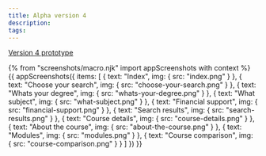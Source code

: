 ```yaml
---
title: Alpha version 4
description:
tags:
---
```


[Version 4 prototype](https://search-and-compare-alpha.herokuapp.com/v04/)

{% from "screenshots/macro.njk" import appScreenshots with context %}
{{ appScreenshots({
  items: [
    {
      text: "Index",
      img: { src: "index.png" }
    },
    {
      text: "Choose your search",
      img: { src: "choose-your-search.png" }
    },
    {
      text: "Whats your degree",
      img: { src: "whats-your-degree.png" }
    },
    {
      text: "What subject",
      img: { src: "what-subject.png" }
    },
    {
      text: "Financial support",
      img: { src: "financial-support.png" }
    },
    {
      text: "Search results",
      img: { src: "search-results.png" }
    },
    {
      text: "Course details",
      img: { src: "course-details.png" }
    },
    {
      text: "About the course",
      img: { src: "about-the-course.png" }
    },
    {
      text: "Modules",
      img: { src: "modules.png" }
    },
    {
      text: "Course comparison",
      img: { src: "course-comparison.png" }
    }
  ]
}) }}
